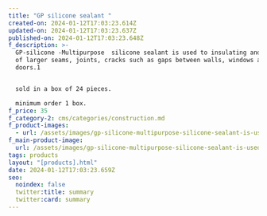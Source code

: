 ```yaml
---
title: "GP silicone sealant "
created-on: 2024-01-12T17:03:23.614Z
updated-on: 2024-01-12T17:03:23.637Z
published-on: 2024-01-12T17:03:23.648Z
f_description: >-
  GP-silicone -Multipurpose  silicone sealant is used to insulating and filling
  of larger seams, joints, cracks such as gaps between walls, windows and
  doors.1


  sold in a box of 24 pieces. 

  minimum order 1 box.
f_price: 35
f_category-2: cms/categories/construction.md
f_product-images:
  - url: /assets/images/gp-silicone-multipurpose-silicone-sealant-is-used-to-insulating-and-filling-of-larger-seams-joints-cracks-such-as-gaps-between-walls-windows-and-doors.1.jpg
f_main-product-image:
  url: /assets/images/gp-silicone-multipurpose-silicone-sealant-is-used-to-insulating-and-filling-of-larger-seams-joints-cracks-such-as-gaps-between-walls-windows-and-doors.1.jpg
tags: products
layout: "[products].html"
date: 2024-01-12T17:03:23.659Z
seo:
  noindex: false
  twitter:title: summary
  twitter:card: summary
---
```

